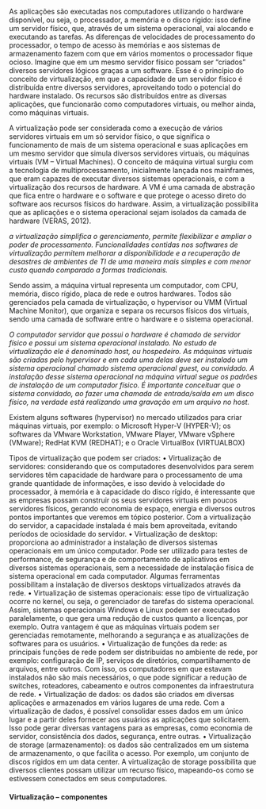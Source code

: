 As aplicações são executadas nos computadores utilizando o hardware disponível, ou seja, o processador, a memória e o disco rígido: isso define um servidor físico, que, através de um sistema operacional, vai alocando e executando as tarefas. As diferenças de velocidades de processamento do processador, o tempo de acesso às memórias e aos sistemas de armazenamento fazem com que em vários momentos o processador fique ocioso. Imagine que em um mesmo servidor físico possam ser “criados” diversos servidores lógicos graças a um software. Esse é o princípio do conceito de virtualização, em que a capacidade de um servidor físico é distribuída entre diversos servidores, aproveitando todo o potencial do hardware instalado. Os recursos são distribuídos entre as diversas aplicações, que funcionarão como computadores virtuais, ou melhor ainda, como máquinas virtuais.

A virtualização pode ser considerada como a execução de vários servidores virtuais em um só servidor físico, o que significa o funcionamento de mais de um sistema operacional e suas aplicações em um mesmo servidor que simula diversos servidores virtuais, ou máquinas  virtuais (VM – Virtual Machines). O conceito de máquina virtual surgiu com a tecnologia de multiprocessamento, inicialmente lançada nos mainframes, que eram capazes de executar diversos sistemas operacionais, e com a virtualização dos recursos de hardware. A VM é uma camada de abstração que fica entre o hardware e o software e que protege o acesso direto do software aos recursos físicos do hardware. Assim, a virtualização possibilita que as aplicações e o sistema operacional sejam isolados da camada de hardware (VERAS, 2012).

*a virtualização simplifica o gerenciamento, permite flexibilizar e ampliar o poder de processamento. Funcionalidades contidas nos softwares de virtualização permitem melhorar a disponibilidade e a recuperação de desastres de ambientes de TI de uma maneira mais simples e com menor custo quando comparado a formas tradicionais.*

Sendo assim, a máquina virtual representa um computador, com CPU, memória, disco rígido, placa de rede e outros hardwares. Todos são gerenciados pela camada de virtualização, o hypervisor ou VMM (Virtual Machine Monitor), que organiza e separa os recursos físicos dos virtuais, sendo uma camada de software entre o hardware e o sistema operacional.

*O computador servidor que possui o hardware é chamado de servidor físico e possui um sistema operacional instalado. No estudo de virtualização ele é denominado host, ou hospedeiro. As máquinas virtuais são criadas pelo hypervisor e em cada uma delas deve ser instalado um sistema operacional chamado sistema operacional guest, ou convidado. A instalação desse sistema operacional na máquina virtual segue os padrões de instalação de um computador físico. É importante conceituar que o sistema convidado, ao fazer uma chamada de entrada/saída em um disco físico, na verdade está realizando uma gravação em um arquivo no host.*

Existem alguns softwares (hypervisor) no mercado utilizados para criar máquinas virtuais, por exemplo: o Microsoft Hyper-V (HYPER-V); os softwares da VMware Workstation, VMware Player, VMware vSphere (VMware); RedHat KVM (REDHAT); e o Oracle VirtualBox (VIRTUALBOX)

Tipos de virtualização que podem ser criados:
• Virtualização de servidores: considerando que os computadores
desenvolvidos para serem servidores têm capacidade de hardware
para o processamento de uma grande quantidade de informações, e isso devido à velocidade do processador, à memória e à
capacidade do disco rígido, é interessante que as empresas possam construir os seus servidores virtuais em poucos servidores
físicos, gerando economia de espaço, energia e diversos outros
pontos importantes que veremos em tópico posterior. Com a virtualização do servidor, a capacidade instalada é mais bem aproveitada, evitando períodos de ociosidade do servidor.
• Virtualização de desktop: proporciona ao administrador a instalação de diversos sistemas operacionais em um único computador. Pode ser utilizado para testes de performance, de segurança
e de comportamento de aplicativos em diversos sistemas operacionais, sem a necessidade de instalação física de sistema operacional em cada computador. Algumas ferramentas possibilitam
a instalação de diversos desktops virtualizados através da rede.
• Virtualização de sistemas operacionais: esse tipo de virtualização ocorre no kernel, ou seja, o gerenciador de tarefas do sistema operacional. Assim, sistemas operacionais Windows e Linux
podem ser executados paralelamente, o que gera uma redução
de custos quanto a licenças, por exemplo. Outra vantagem é
que as máquinas virtuais podem ser gerenciadas remotamente,
melhorando a segurança e as atualizações de softwares para os
usuários.
• Virtualização de funções da rede: as principais funções de
rede podem ser distribuídas no ambiente de rede, por exemplo: 
configuração de IP, serviços de diretórios, compartilhamento de
arquivos, entre outros. Com isso, os computadores em que estavam instalados não são mais necessários, o que pode significar
a redução de switches, roteadores, cabeamento e outros componentes da infraestrutura de rede.
• Virtualização de dados: os dados são criados em diversas aplicações e armazenados em vários lugares de uma rede. Com a
virtualização de dados, é possível consolidar esses dados em um
único lugar e a partir deles fornecer aos usuários as aplicações
que solicitarem. Isso pode gerar diversas vantagens para as empresas, como economia de servidor, consistência dos dados, segurança, entre outras.
• Virtualização de storage (armazenamento): os dados são centralizados em um sistema de armazenamento, o que facilita o
acesso. Por exemplo, um conjunto de discos rígidos em um data
center. A virtualização de storage possibilita que diversos clientes
possam utilizar um recurso físico, mapeando-os como se estivessem conectados em seus computadores. 

#### Virtualização – componentes
